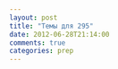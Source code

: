 ```yaml
---
layout: post
title: "Темы для 295"
date: 2012-06-28T21:14:00
comments: true
categories: prep
---
```

